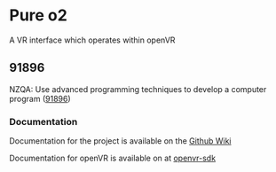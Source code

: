 # Pure o2
A VR interface which operates within openVR

## 91896
NZQA: Use advanced programming techniques to develop a computer program ([91896](https://www.nzqa.govt.nz/ncea/assessment/view-detailed.do?standardNumber=91896)) 

### Documentation
Documentation for the project is available on the [Github Wiki](https://github.com/ThierryGibbons/91896/wiki)

Documentation for openVR is available on at [openvr-sdk](https://github.com/ValveSoftware/openvr#openvr-sdk)
